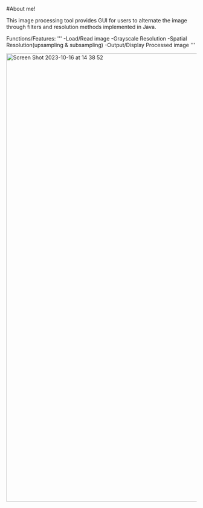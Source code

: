 #About me!

This image processing tool provides GUI for users to alternate the image through filters and resolution methods
implemented in Java.

Functions/Features:
'''
-Load/Read image
-Grayscale Resolution
-Spatial Resolution(upsampling & subsampling)
-Output/Display Processed image
'''

<img width="1186" alt="Screen Shot 2023-10-16 at 14 38 52" src="https://github.com/fanghua9853/Image-Processing/assets/42789126/71bb4282-e4e6-484e-a4bc-9debca1dd180">

